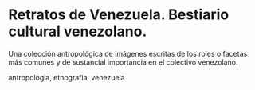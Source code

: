 # Retratos de Venezuela. Bestiario cultural venezolano.

Una colección antropológica de imágenes escritas de los roles o facetas más comunes y de sustancial importancia en el colectivo venezolano.

antropologia, etnografia, venezuela
